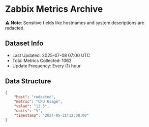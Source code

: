 # Zabbix Metrics Archive

⚠️ **Note**: Sensitive fields like hostnames and system descriptions are redacted.

## Dataset Info
- Last Updated: 2025-07-08 07:00 UTC
- Total Metrics Collected: 1062
- Update Frequency: Every (1) hour

## Data Structure
```json
{
    "host": "redacted",
    "metric": "CPU Usage",
    "value": "12.5",
    "units": "%",
    "timestamp": "2024-05-21T12:00:00"
}
```
